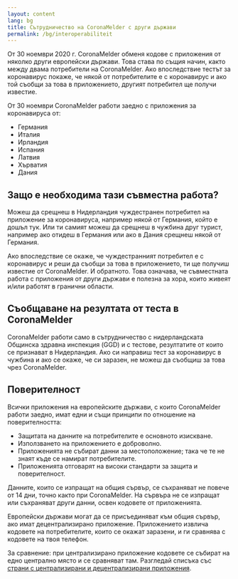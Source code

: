 ```yaml
---
layout: content
lang: bg
title: Сътрудничество на CoronaMelder с други държави
permalink: /bg/interoperabiliteit
---
```

От 30 ноември 2020 г. CoronaMelder обменя кодове с приложения от няколко други европейски държави. Това става по същия начин, както между двама потребители на CoronaMelder. Ако впоследствие тестът за коронавирус покаже, че някой от потребителите е с коронавирус и ако той съобщи за това в приложението, другият потребител ще получи известие.

От 30 ноември CoronaMelder работи заедно с приложения за коронавируса от:

- Германия
- Италия
- Ирландия
- Испания
- Латвия
- Хърватия
- Дания

## Защо е необходима тази съвместна работа?

Можеш да срещнеш в Нидерландия чуждестранен потребител на приложение за коронавируса, например някой от Германия, който е дошъл тук. Или ти самият можеш да срещнеш в чужбина друг турист, например ако отидеш в Германия или ако в Дания срещнеш някой от Германия. 

Ако впоследствие се окаже, че чуждестранният потребител е с коронавирус и реши да съобщи за това в приложението, ти ще получиш известие от CoronaMelder. И обратното. Това означава, че съвместната работа с приложения от други държави е полезна за хора, които живеят и/или работят в гранични области.

## Съобщаване на резултата от теста в CoronaMelder

CoronaMelder работи само в сътрудничество с нидерландската Общинска здравна инспекция (GGD) и с тестове, резултатите от които се признават в Нидерландия. Ако си направиш тест за коронавирус в чужбина и ако се окаже, че си заразен, не можеш да съобщиш за това чрез CoronaMelder.

## Поверителност

Всички приложения на европейските държави, с които CoronaMelder работи заедно, имат едни и същи принципи по отношение на поверителността: 

- Защитата на данните на потребителите е основното изискване.
- Използването на приложението е доброволно.
- Приложенията не събират данни за местоположение; така че те не знаят къде се намират потребителите.
- Приложенията отговарят на високи стандарти за защита и поверителност.

Данните, които се изпращат на общия сървър, се съхраняват не повече от 14 дни, точно както при CoronaMelder. На сървъра не се изпращат или съхраняват други данни, освен кодовете от приложенията.

Европейски държави могат да се присъединяват към общия сървър, ако имат децентрализирано приложение. Приложението извлича кодовете на потребителите, които се окажат заразени, и ги сравнява с кодовете на твоя телефон.

За сравнение: при централизирано приложение кодовете се събират на едно централно място и се сравняват там. Разгледай списъка със [страни с централизирани и децентрализирани приложения](https://ec.europa.eu/info/live-work-travel-eu/health/coronavirus-response/travel-during-coronavirus-pandemic/how-tracing-and-warning-apps-can-help-during-pandemic_en).
